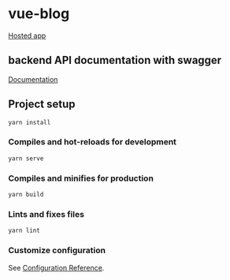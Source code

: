 # vue-blog
[Hosted app](blog-api764.netlify.app)

## backend API documentation with swagger


[Documentation](https://app.swaggerhub.com/apis-docs/ja4/MyyInvest_techInterns_authAPI/1.0.0-oas3)


## Project setup
```
yarn install
```

### Compiles and hot-reloads for development
```
yarn serve
```

### Compiles and minifies for production
```
yarn build
```

### Lints and fixes files
```
yarn lint
```

### Customize configuration
See [Configuration Reference](https://cli.vuejs.org/config/).
